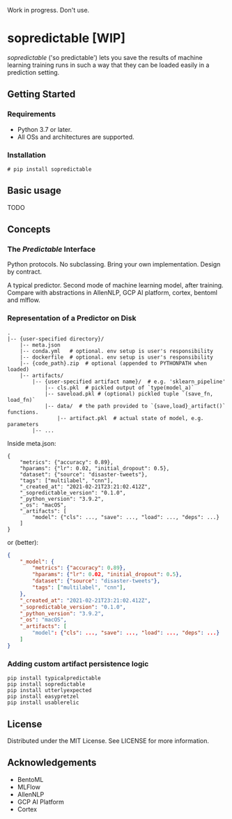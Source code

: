 Work in progress. Don't use. 

# sopredictable [WIP]

*sopredictable* ('so predictable') lets you save the results of machine learning training 
runs  in such a way that they can be loaded
easily in a prediction setting.

## Getting Started

### Requirements

- Python 3.7 or later.
- All OSs and architectures are supported.

### Installation

```
# pip install sopredictable
```

## Basic usage

TODO



## Concepts

### The *Predictable* Interface

Python protocols. No subclassing. Bring your own implementation. Design by contract.

A typical predictor. Second mode of machine learning model, after training. Compare with
abstractions in AllenNLP, GCP AI platform, cortex, bentoml and mlflow.

### Representation of a Predictor on Disk

```
.
|-- {user-specified directory}/
    |-- meta.json
    |-- conda.yml   # optional. env setup is user's responsibility
    |-- dockerfile  # optional. env setup is user's responsibility
    |-- {code_path}.zip  # optional (appended to PYTHONPATH when loaded)
    |-- artifacts/
        |-- {user-specified artifact name}/  # e.g. 'sklearn_pipeline'
            |-- cls.pkl  # pickled output of `type(model_a)`
            |-- saveload.pkl # (optional) pickled tuple `(save_fn, load_fn)`
            |-- data/  # the path provided to `{save,load}_artifact()` functions.
                |-- artifact.pkl  # actual state of model, e.g. parameters
        |-- ...
```

Inside meta.json:

```
{
    "metrics": {"accuracy": 0.89},
    "hparams": {"lr": 0.02, "initial_dropout": 0.5},
    "dataset": {"source": "disaster-tweets"},
    "tags": ["multilabel", "cnn"],
    "_created_at": "2021-02-21T23:21:02.412Z",
    "_sopredictable_version": "0.1.0",
    "_python_version": "3.9.2",
    "_os": "macOS",
    "_artifacts": [
        "model": {"cls": ..., "save": ..., "load": ..., "deps": ...}
    ]
}
```

or (better):

```json
{
    "_model": {
        "metrics": {"accuracy": 0.89},
        "hparams": {"lr": 0.02, "initial_dropout": 0.5},
        "dataset": {"source": "disaster-tweets"},
        "tags": ["multilabel", "cnn"],
    },
    "_created_at": "2021-02-21T23:21:02.412Z",
    "_sopredictable_version": "0.1.0",
    "_python_version": "3.9.2",
    "_os": "macOS",
    "_artifacts": [
        "model": {"cls": ..., "save": ..., "load": ..., "deps": ...}
    ]
}
```



### Adding custom artifact persistence logic


```
pip install typicalpredictable
pip install sopredictable
pip install utterlyexpected
pip install easypretzel
pip install usablerelic
```


## License

Distributed under the MIT License. See LICENSE for more information.

## Acknowledgements

- BentoML
- MLFlow
- AllenNLP
- GCP AI Platform
- Cortex


